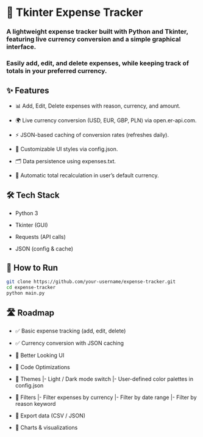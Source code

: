 # 💸 Tkinter Expense Tracker

### A lightweight expense tracker built with Python and Tkinter, featuring live currency conversion and a simple graphical interface.
### Easily add, edit, and delete expenses, while keeping track of totals in your preferred currency.

## ✨ Features

- 📊 Add, Edit, Delete expenses with reason, currency, and amount.

- 🌍 Live currency conversion (USD, EUR, GBP, PLN) via open.er-api.com.

- ⚡ JSON-based caching of conversion rates (refreshes daily).

- 🎨 Customizable UI styles via config.json.

- 🗂 Data persistence using expenses.txt.

- 🔄 Automatic total recalculation in user’s default currency.

## 🛠 Tech Stack

- Python 3

- Tkinter (GUI)

- Requests (API calls)

- JSON (config & cache)

## 🚀 How to Run

```bash
git clone https://github.com/your-username/expense-tracker.git
cd expense-tracker
python main.py
```

## 🛣 Roadmap

- ✅ Basic expense tracking (add, edit, delete)

- ✅ Currency conversion with JSON caching

- 🔲 Better Looking UI

- 🔲 Code Optimizations

- 🔲 Themes
  |- Light / Dark mode switch
  |- User-defined color palettes in config.json

- 🔲 Filters
  |- Filter expenses by currency
  |- Filter by date range
  |- Filter by reason keyword

- 🔲 Export data (CSV / JSON)

- 🔲 Charts & visualizations



